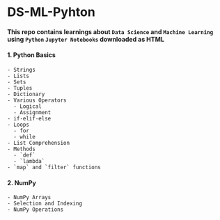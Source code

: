# DS-ML-Pyhton
#### This repo contains learnings about `Data Science` and `Machine Learning` using `Python` `Jupyter Notebooks` downloaded as HTML
#### 1.  Python Basics
    - Strings
    - Lists
    - Sets
    - Tuples
    - Dictionary
    - Various Operators
      - Logical
      - Assignment
    - if-elif-else
    - Loops
      - for
      - while
    - List Comprehension
    - Methods
      - `def`
      - `lambda`
    - `map` and `filter` functions
#### 2.  NumPy
    - NumPy Arrays
    - Selection and Indexing
    - NumPy Operations
